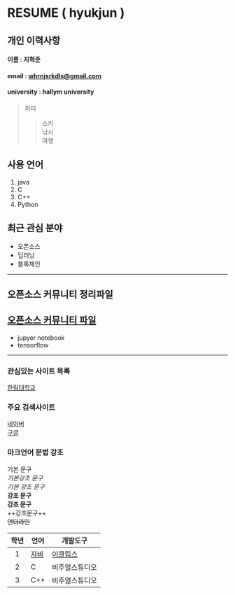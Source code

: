# RESUME ( hyukjun )
## 개인 이력사항
#### 이름 : 지혁준
#### email : whrnjsrkdls@gmail.com
#### university : hallym university

> 취미
>> 스키  
>> 낚시  
>> 여행  

## 사용 언어
1. java
2. C
3. C++
4. Python

## 최근 관심 분야
* 오픈소스
* 딥러닝
* 블록체인
----------------
## 오픈소스 커뮤니티 정리파일
[오픈소스 커뮤니티 파일](openSourcecommunity.md)
-----------
* jupyer notebook
* tensorflow  
------
### 관심있는 사이트 목록
[한림대학교][hallym]

### 주요 검색사이트
[네이버][naver]  
[구글][google]  
### 마크언어 문법 강조
기본 문구  
*기본강조 문구*  
_기본 강조 문구_  
**강조 문구**  
__강조 문구__  
++강조문구++  
~~언더라인~~

|학년|언어|개발도구|
|:---:|---|---|
|1|[자바](https://www.oracle.com)|[이클립스][eclipse]|
|2|C|비주얼스튜디오|
|3|C++|비주얼스튜디오|

[eclipse]:https://www.eclipse.org
[google]:https://www.google.com
[naver]:https://www.naver.com
[hallym]:https://www.hallym.ac.kr

